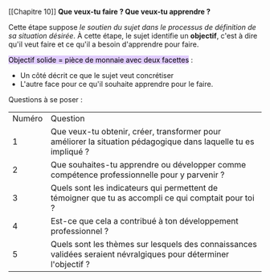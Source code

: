 
[[Chapitre 10]]
**Que veux-tu faire ? Que veux-tu apprendre ?**

Cette étape suppose *le soutien du sujet dans le processus de définition de sa situation désirée*.
À cette étape, le sujet identifie un **objectif**, c'est à dire qu'il veut faire et ce qu'il a besoin d'apprendre pour faire.

<mark style="background: #D2B3FFA6;">Objectif solide = pièce de monnaie avec deux facettes</mark> : 
- Un côté décrit ce que le sujet veut concrétiser
- L'autre face pour ce qu'il souhaite apprendre pour le faire.

Questions à se poser :

|   |   |
|---|---|
|Numéro|Question|
|1|Que veux-tu obtenir, créer, transformer pour améliorer la situation pédagogique dans laquelle tu es impliqué ?|
|2|Que souhaites-tu apprendre ou développer comme compétence professionnelle pour y parvenir ?|
|3|Quels sont les indicateurs qui permettent de témoigner que tu as accompli ce qui comptait pour toi ?|
|4|Est-ce que cela a contribué à ton développement professionnel ?| 
|5|Quels sont les thèmes sur lesquels des connaissances validées seraient névralgiques pour déterminer l'objectif ?|
